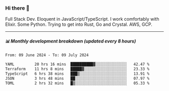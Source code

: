 ### Hi there 👋

Full Stack Dev. Eloquent in JavaScript/TypeScript. I work comfortably with Elixir. Some Python. Trying to get into Rust, Go and Crystal. AWS, GCP.

***

##### 📊 Monthly development breakdown (updated every 8 hours)

<!--START_SECTION:waka-->

```txt
From: 09 June 2024 - To: 09 July 2024

YAML         20 hrs 16 mins  ██████████▓░░░░░░░░░░░░░░   42.47 %
Terraform    11 hrs 8 mins   █████▓░░░░░░░░░░░░░░░░░░░   23.33 %
TypeScript   6 hrs 38 mins   ███▒░░░░░░░░░░░░░░░░░░░░░   13.91 %
JSON         3 hrs 48 mins   ██░░░░░░░░░░░░░░░░░░░░░░░   07.97 %
TOML         2 hrs 32 mins   █▒░░░░░░░░░░░░░░░░░░░░░░░   05.33 %
```

<!--END_SECTION:waka-->
